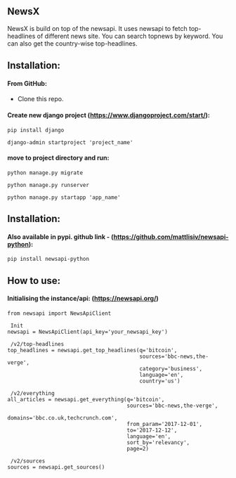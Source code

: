 ## NewsX 
NewsX is build on top of the newsapi. It uses newsapi to fetch top-headlines of different news site. You can search topnews by keyword. You can also get the country-wise top-headlines.

## Installation:

#### From GitHub:
  * Clone this repo. 
  
#### Create new django project (https://www.djangoproject.com/start/):
    pip install django
    
    django-admin startproject 'project_name'
 
 #### move to project directory and run:
 
    python manage.py migrate
    
    python manage.py runserver
 
    python manage.py startapp 'app_name'
    
    
## Installation:
#### Also available in pypi. github link - (https://github.com/mattlisiv/newsapi-python):
    pip install newsapi-python
    

## How to use:

#### Initialising the instance/api: (https://newsapi.org/)
```
from newsapi import NewsApiClient

 Init
newsapi = NewsApiClient(api_key='your_newsapi_key') 

 /v2/top-headlines
top_headlines = newsapi.get_top_headlines(q='bitcoin',
                                          sources='bbc-news,the-verge',
                                          category='business',
                                          language='en',
                                          country='us')

 /v2/everything
all_articles = newsapi.get_everything(q='bitcoin',
                                      sources='bbc-news,the-verge',
                                      domains='bbc.co.uk,techcrunch.com',
                                      from_param='2017-12-01',
                                      to='2017-12-12',
                                      language='en',
                                      sort_by='relevancy',
                                      page=2)

 /v2/sources
sources = newsapi.get_sources()
```
